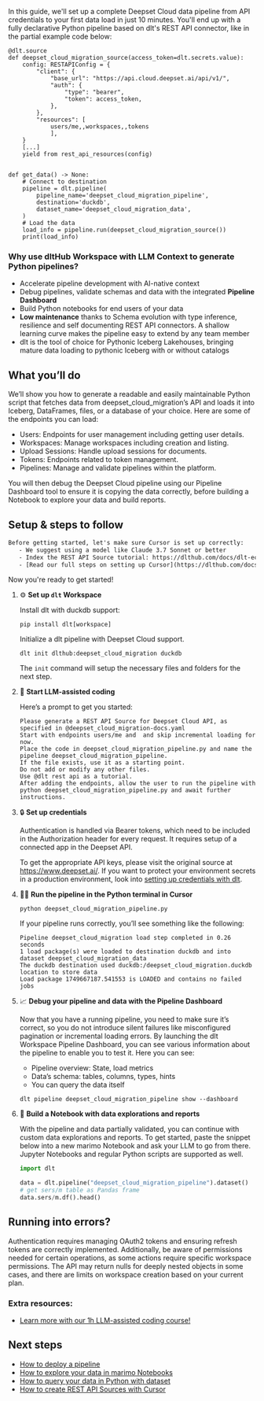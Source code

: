 In this guide, we'll set up a complete Deepset Cloud data pipeline from API credentials to your first data load in just 10 minutes. You'll end up with a fully declarative Python pipeline based on dlt's REST API connector, like in the partial example code below:

```python-outcome
@dlt.source
def deepset_cloud_migration_source(access_token=dlt.secrets.value):
    config: RESTAPIConfig = {
        "client": {
            "base_url": "https://api.cloud.deepset.ai/api/v1/",
            "auth": {
                "type": "bearer",
                "token": access_token,
            },
        },
        "resources": [
            users/me,,workspaces,,tokens
            ],
    }
    [...]
    yield from rest_api_resources(config)


def get_data() -> None:
    # Connect to destination
    pipeline = dlt.pipeline(
        pipeline_name='deepset_cloud_migration_pipeline',
        destination='duckdb',
        dataset_name='deepset_cloud_migration_data', 
    )
    # Load the data
    load_info = pipeline.run(deepset_cloud_migration_source())
    print(load_info) 
```

### Why use dltHub Workspace with LLM Context to generate Python pipelines?

- Accelerate pipeline development with AI-native context
- Debug pipelines, validate schemas and data with the integrated **Pipeline Dashboard**
- Build Python notebooks for end users of your data
- **Low maintenance** thanks to Schema evolution with type inference, resilience and self documenting REST API connectors. A shallow learning curve makes the pipeline easy to extend by any team member
- dlt is the tool of choice for Pythonic Iceberg Lakehouses, bringing mature data loading to pythonic Iceberg with or without catalogs

## What you’ll do

We’ll show you how to generate a readable and easily maintainable Python script that fetches data from deepset_cloud_migration’s API and loads it into Iceberg, DataFrames, files, or a database of your choice. Here are some of the endpoints you can load:

- Users: Endpoints for user management including getting user details.
- Workspaces: Manage workspaces including creation and listing.
- Upload Sessions: Handle upload sessions for documents.
- Tokens: Endpoints related to token management.
- Pipelines: Manage and validate pipelines within the platform.

You will then debug the Deepset Cloud pipeline using our Pipeline Dashboard tool to ensure it is copying the data correctly, before building a Notebook to explore your data and build reports.

## Setup & steps to follow

```default
Before getting started, let's make sure Cursor is set up correctly:
   - We suggest using a model like Claude 3.7 Sonnet or better
   - Index the REST API Source tutorial: https://dlthub.com/docs/dlt-ecosystem/verified-sources/rest_api/ and add it to context as **@dlt rest api**
   - [Read our full steps on setting up Cursor](https://dlthub.com/docs/dlt-ecosystem/llm-tooling/cursor-restapi#23-configuring-cursor-with-documentation)
```

Now you're ready to get started!

1. ⚙️ **Set up `dlt` Workspace**
    
    Install dlt with duckdb support:
    ```shell
    pip install dlt[workspace]
    ```

    Initialize a dlt pipeline with Deepset Cloud support.
    ```shell
    dlt init dlthub:deepset_cloud_migration duckdb
    ```

    The `init` command will setup the necessary files and folders for the next step.
    
2. 🤠 **Start LLM-assisted coding**
    
    Here’s a prompt to get you started:
    
    ```prompt
    Please generate a REST API Source for Deepset Cloud API, as specified in @deepset_cloud_migration-docs.yaml 
    Start with endpoints users/me and  and skip incremental loading for now. 
    Place the code in deepset_cloud_migration_pipeline.py and name the pipeline deepset_cloud_migration_pipeline. 
    If the file exists, use it as a starting point. 
    Do not add or modify any other files. 
    Use @dlt rest api as a tutorial. 
    After adding the endpoints, allow the user to run the pipeline with python deepset_cloud_migration_pipeline.py and await further instructions.
    ```

    
3. 🔒 **Set up credentials** 
    
    Authentication is handled via Bearer tokens, which need to be included in the Authorization header for every request. It requires setup of a connected app in the Deepset API.
    
    To get the appropriate API keys, please visit the original source at https://www.deepset.ai/.
    If you want to protect your environment secrets in a production environment, look into [setting up credentials with dlt](https://dlthub.com/docs/walkthroughs/add_credentials).
    
4. 🏃‍♀️ **Run the pipeline in the Python terminal in Cursor**
    
    ```shell
    python deepset_cloud_migration_pipeline.py
    ```
    
    If your pipeline runs correctly, you’ll see something like the following:
    
    ```shell
    Pipeline deepset_cloud_migration load step completed in 0.26 seconds
    1 load package(s) were loaded to destination duckdb and into dataset deepset_cloud_migration_data
    The duckdb destination used duckdb:/deepset_cloud_migration.duckdb location to store data
    Load package 1749667187.541553 is LOADED and contains no failed jobs
    ```
    
5. 📈 **Debug your pipeline and data with the Pipeline Dashboard**

    Now that you have a running pipeline, you need to make sure it’s correct, so you do not introduce silent failures like misconfigured pagination or incremental loading errors. By launching the dlt Workspace Pipeline Dashboard, you can see various information about the pipeline to enable you to test it. Here you can see:
    - Pipeline overview: State, load metrics
    - Data’s schema: tables, columns, types, hints
    - You can query the data itself
    
    ```shell
    dlt pipeline deepset_cloud_migration_pipeline show --dashboard
    ```
    
6. 🐍 **Build a Notebook with data explorations and reports**

    With the pipeline and data partially validated, you can continue with custom data explorations and reports. To get started, paste the snippet below into a new marimo Notebook and ask your LLM to go from there. Jupyter Notebooks and regular Python scripts are supported as well.

    
    ```python
    import dlt

   data = dlt.pipeline("deepset_cloud_migration_pipeline").dataset()
   # get sers/m table as Pandas frame
   data.sers/m.df().head()
    ```

## Running into errors?

Authentication requires managing OAuth2 tokens and ensuring refresh tokens are correctly implemented. Additionally, be aware of permissions needed for certain operations, as some actions require specific workspace permissions. The API may return nulls for deeply nested objects in some cases, and there are limits on workspace creation based on your current plan.

### Extra resources:

- [Learn more with our 1h LLM-assisted coding course!](https://www.youtube.com/watch?v=GGid70rnJuM)

## Next steps

- [How to deploy a pipeline](https://dlthub.com/docs/walkthroughs/deploy-a-pipeline)
- [How to explore your data in marimo Notebooks](https://dlthub.com/docs/general-usage/dataset-access/marimo)
- [How to query your data in Python with dataset](https://dlthub.com/docs/general-usage/dataset-access/dataset)
- [How to create REST API Sources with Cursor](https://dlthub.com/docs/dlt-ecosystem/llm-tooling/cursor-restapi)